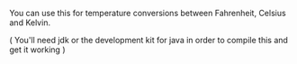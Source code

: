 You can use this for temperature conversions between Fahrenheit, Celsius and Kelvin.

( You'll need jdk or the development kit for java in order to compile this and get it working )
